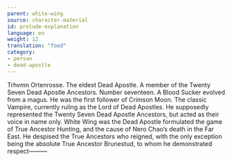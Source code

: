 ```yaml
---
parent: white-wing
source: character-material
id: prelude-explanation
language: en
weight: 12
translation: "food"
category:
- person
- dead-apostle
---
```


Trhvmn Ortenrosse.
The eldest Dead Apostle. A member of the Twenty Seven Dead Apostle Ancestors. Number seventeen.
A Blood Sucker evolved from a magus. He was the first follower of Crimson Moon.
The classic Vampire, currently ruling as the Lord of Dead Apostles. He supposedly represented the Twenty Seven Dead Apostle Ancestors, but acted as their voice in name only. 
White Wing was the Dead Apostle formulated the game of True Ancestor Hunting, and the cause of Nero Chao’s death in the Far East.
He despised the True Ancestors who reigned, with the only exception being the absolute True Ancestor Brunestud, to whom he demonstrated respect———

